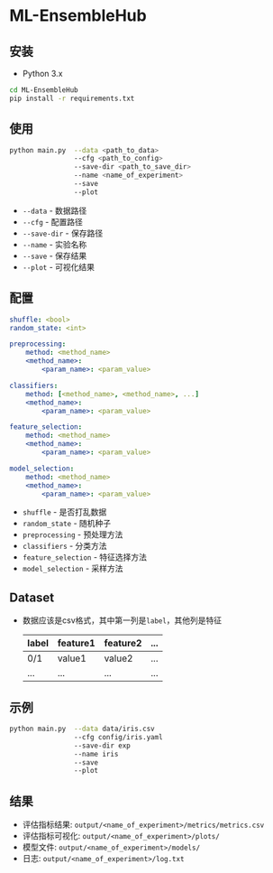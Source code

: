 # ML-EnsembleHub
## 安装
- Python 3.x
```bash
cd ML-EnsembleHub
pip install -r requirements.txt
```
## 使用
```bash
python main.py  --data <path_to_data> 
                --cfg <path_to_config> 
                --save-dir <path_to_save_dir> 
                --name <name_of_experiment> 
                --save 
                --plot
```
- `--data` - 数据路径
- `--cfg` - 配置路径
- `--save-dir` - 保存路径
- `--name` - 实验名称
- `--save` - 保存结果
- `--plot` - 可视化结果

## 配置
```yaml
shuffle: <bool>
random_state: <int>

preprocessing:
    method: <method_name>
    <method_name>:
        <param_name>: <param_value>

classifiers:
    method: [<method_name>, <method_name>, ...]
    <method_name>:
        <param_name>: <param_value>

feature_selection:
    method: <method_name>
    <method_name>:
        <param_name>: <param_value>

model_selection:
    method: <method_name>
    <method_name>:
        <param_name>: <param_value>
```
- `shuffle` - 是否打乱数据
- `random_state` - 随机种子
- `preprocessing` - 预处理方法
- `classifiers` - 分类方法
- `feature_selection` - 特征选择方法
- `model_selection` - 采样方法

## Dataset
- 数据应该是csv格式，其中第一列是`label`，其他列是特征

    | label | feature1 | feature2 | ... |
    |-------|----------|----------|-----|
    | 0/1   | value1   | value2   | ... |
    | ...   | ...      | ...      | ... |



## 示例
```bash
python main.py  --data data/iris.csv 
                --cfg config/iris.yaml 
                --save-dir exp
                --name iris 
                --save 
                --plot
```

## 结果
- 评估指标结果: `output/<name_of_experiment>/metrics/metrics.csv`
- 评估指标可视化: `output/<name_of_experiment>/plots/`    
- 模型文件: `output/<name_of_experiment>/models/`
- 日志: `output/<name_of_experiment>/log.txt`

